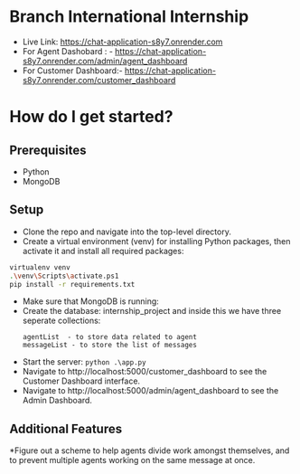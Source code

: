 # Branch International Internship
 * Live Link: https://chat-application-s8y7.onrender.com 
 * For Agent Dashobard : - https://chat-application-s8y7.onrender.com/admin/agent_dashboard
 * For Customer Dashboard:- https://chat-application-s8y7.onrender.com/customer_dashboard

# How do I get started?
## Prerequisites

  * Python 
  * MongoDB
  

## Setup

  * Clone the repo and navigate into the top-level directory.
  * Create a virtual environment (venv) for installing Python packages, then
  activate it and install all required packages:
  ```bash
  virtualenv venv
  .\venv\Scripts\activate.ps1
  pip install -r requirements.txt
  ```
  * Make sure that MongoDB is running: 
  * Create the database:
     internship_project
     and inside this we have three seperate collections:
    ```customerList - to store the list of customers
    agentList  - to store data related to agent
    messageList - to store the list of messages
    ```
  * Start the server: `python .\app.py`
  * Navigate to http://localhost:5000/customer_dashboard to see the Customer Dashboard
  interface.
  * Navigate to http://localhost:5000/admin/agent_dashboard to see the Admin Dashboard.
 
 ## Additional Features
   *Figure out a scheme to help agents divide work amongst themselves, and to prevent multiple agents working on the same message at once.
